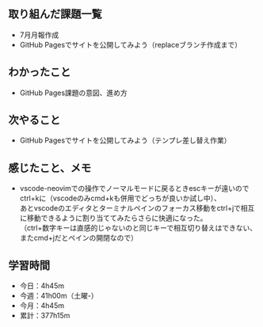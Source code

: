 ## 取り組んだ課題一覧
- 7月月報作成
- GitHub Pagesでサイトを公開してみよう（replaceブランチ作成まで）
## わかったこと
- GitHub Pages課題の意図、進め方
## 次やること
- GitHub Pagesでサイトを公開してみよう（テンプレ差し替え作業）
## 感じたこと、メモ
- vscode-neovimでの操作でノーマルモードに戻るときescキーが遠いのでctrl+kに（vscodeのみcmd+kも併用でどっちが良いか試し中）、<br>あとvscodeのエディタとターミナルペインのフォーカス移動をctrl+jで相互に移動できるように割り当ててみたらさらに快適になった。<br>（ctrl+数字キーは直感的じゃないのと同じキーで相互切り替えはできない、またcmd+jだとペインの開閉なので）
## 学習時間
- 今日：4h45m
- 今週：41h00m（土曜-）
- 今月：4h45m
- 累計：377h15m